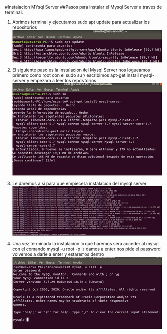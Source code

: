 #Instalacion MYsql Server
##Pasos para instalar el Mysql Server a traves de terminal.
1. Abrimos terminal y ejecutamos sudo apt update para actualizar los repositorios
![captura1](imagenes/captura1.jpg)


2. El siguiente paso es la instalacion del Mysql Server nos logueamos primero como root con el sudo su y escribimos apt-get install mysql-server y empezara a leer los repositorios
![captura2](imagenes/captura2.jpg)


3. Le daremos a si para que empiece la instalacion del mysql server
![captura3](imagenes/captura3.jpg)


4. Una vez terminada la instalacion lo que haremos sera acceder al mysql con el comando mysql -u root -p le damos a enter nos pide el password volvemos a darle a enter y estaremos dentro
![captura4](imagenes/captura4.jpg)